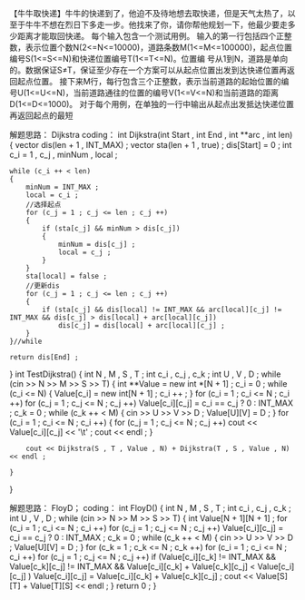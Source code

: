 【牛牛取快递】牛牛的快递到了，他迫不及待地想去取快递，但是天气太热了，以至于牛牛不想在烈日下多走一步。他找来了你，请你帮他规划一下，他最少要走多
少距离才能取回快递。
每个输入包含一个测试用例。
输入的第一行包括四个正整数，表示位置个数N(2<=N<=10000)，道路条数M(1<=M<=100000)，起点位置编号S(1<=S<=N)和快递位置编号T(1<=T<=N)。位置编
号从1到N，道路是单向的。数据保证S≠T，保证至少存在一个方案可以从起点位置出发到达快递位置再返回起点位置。
接下来M行，每行包含三个正整数，表示当前道路的起始位置的编号U(1<=U<=N)，当前道路通往的位置的编号V(1<=V<=N)和当前道路的距离D(1<=D<=1000)。
对于每个用例，在单独的一行中输出从起点出发抵达快递位置再返回起点的最短

解题思路：
Dijkstra
coding：
int Dijkstra(int Start , int End , int **arc , int len)
{
    vector<int> dis(len + 1 , INT_MAX) ;
    vector<int> sta(len + 1 , true) ;
    dis[Start] = 0 ;
    int c_i = 1 , c_j , minNum , local ;

    while (c_i ++ < len)
    {
        minNum = INT_MAX ;
        local = c_i ;
        //选择起点
        for (c_j = 1 ; c_j <= len ; c_j ++)
        {
            if (sta[c_j] && minNum > dis[c_j])
            {
                minNum = dis[c_j] ;
                local = c_j ;
            }
        }
        sta[local] = false ;
        //更新dis
        for (c_j = 1 ; c_j <= len ; c_j ++)
        {
            if (sta[c_j] && dis[local] != INT_MAX && arc[local][c_j] != INT_MAX && dis[c_j] > dis[local] + arc[local][c_j])
                dis[c_j] = dis[local] + arc[local][c_j] ;
        }
    }//while

    return dis[End] ;
}
int TestDijkstra()
{
    int N , M , S , T ;
    int c_i , c_j , c_k ;
    int U , V , D ;
    while (cin >> N >> M >> S >> T)
    {
        int **Value = new int *[N + 1] ;
        c_i = 0 ;
        while (c_i <= N)
        {
            Value[c_i] = new int[N + 1] ;
            c_i ++ ;
        }
        for (c_i = 1 ; c_i <= N ; c_i ++)
            for (c_j = 1 ; c_j <= N ; c_j ++)
                Value[c_i][c_j] = c_i == c_j ? 0 : INT_MAX ;
        c_k = 0 ;
        while (c_k ++ < M)
        {
            cin >> U >> V >> D ;
            Value[U][V] = D ;
        }
        for (c_i = 1 ; c_i <= N ; c_i ++)
        {
            for (c_j = 1 ; c_j <= N ; c_j ++)
                cout << Value[c_i][c_j] << '\t' ;
            cout << endl ;
        }

        cout << Dijkstra(S , T , Value , N) + Dijkstra(T , S , Value , N) << endl ;

    }
}

解题思路：
FloyD；
coding：
int FloyD()
{
    int N , M , S , T ;
    int c_i , c_j , c_k ;
    int U , V , D ;
    while (cin >> N >> M >> S >> T)
    {
        int Value[N + 1][N + 1] ;
        for (c_i = 1 ; c_i <= N ; c_i ++)
            for (c_j = 1 ; c_j <= N ; c_j ++)
                Value[c_i][c_j] = c_i == c_j ? 0 : INT_MAX ;
        c_k = 0 ;
        while (c_k ++ < M)
        {
            cin >> U >> V >> D ;
            Value[U][V] = D ;
        }
        for (c_k = 1 ; c_k <= N ; c_k ++)
            for (c_i = 1 ; c_i <= N ; c_i ++)
                for (c_j = 1 ; c_j <= N ; c_j ++)
                    if (Value[c_i][c_k] != INT_MAX && Value[c_k][c_j] != INT_MAX && Value[c_i][c_k] + Value[c_k][c_j] < Value[c_i][c_j] )
                        Value[c_i][c_j] = Value[c_i][c_k] + Value[c_k][c_j] ;
        cout << Value[S][T] + Value[T][S] << endl ;
    }
    return 0 ;
}
